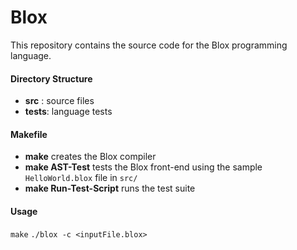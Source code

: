 # Blox
This repository contains the source code for the Blox programming language. 

#### Directory Structure

* __src__  : source files 
* __tests__: language tests

#### Makefile

* __make__ creates the Blox compiler
* __make AST-Test__ tests the Blox front-end using the sample 
`HelloWorld.blox` file in `src/` 
* __make Run-Test-Script__ runs the test suite

#### Usage

`make`
`./blox -c <inputFile.blox>`